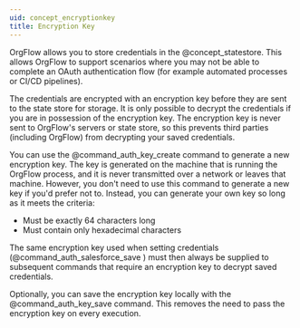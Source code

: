 ```yaml
---
uid: concept_encryptionkey
title: Encryption Key
---
```


OrgFlow allows you to store credentials in the @concept_statestore. This allows OrgFlow to support scenarios where you may not be able to complete an OAuth authentication flow (for example automated processes or CI/CD pipelines).

The credentials are encrypted with an encryption key before they are sent to the state store for storage. It is only possible to decrypt the credentials if you are in possession of the encryption key. The encryption key is never sent to OrgFlow's servers or state store, so this prevents third parties (including OrgFlow) from decrypting your saved credentials.

You can use the @command_auth_key_create command to generate a new encryption key. The key is generated on the machine that is running the OrgFlow process, and it is never transmitted over a network or leaves that machine. However, you don't need to use this command to generate a new key if you'd prefer not to. Instead, you can generate your own key so long as it meets the criteria:

- Must be exactly 64 characters long
- Must contain only hexadecimal characters

The same encryption key used when setting credentials (@command_auth_salesforce_save ) must then always be supplied to subsequent commands that require an encryption key to decrypt saved credentials.

Optionally, you can save the encryption key locally with the @command_auth_key_save command. This removes the need to pass the encryption key on every execution.
